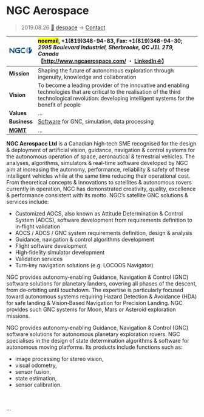 # NGC Aerospace
> 2019.08.26 [🚀](../../index/index.md) [despace](../index.md) → [Contact](../contact.md)

|[![](../f/con/n/ngc_as_logo1_thumb.png)](../f/con/n/ngc_as_logo1.png)|<mark>noemail</mark>, +1(819)348-94-83, Fax: +1(819)348-94-30;<br> *2995 Boulevard Industriel, Sherbrooke, QC J1L 2T9, Canada*<br> 【<http://www.ngcaerospace.com/> ・ [LinkedIn ⎆](https://www.linkedin.com/company/ngc-aerospace-ltd)】|
|:--|:--|
|**Mission**|Shaping the future of autonomous exploration through ingenuity, knowledge and collaboration|
|**Vision**|To become a leading provider of the innovative and enabling technologies that are critical to the realisation of the third technological revolution: developing intelligent systems for the benefit of people|
|**Values**|…|
|**Business**|[Software](../soft.md) for GNC, simulation, data processing|
|**[MGMT](../mgmt.md)**|…|

**NGC Aerospace Ltd** is a Canadian high‑tech SME recognised for the design & deployment of artificial vision, guidance, navigation & control systems for the autonomous operation of space, aeronautical & terrestrial vehicles. The analyses, algorithms, simulators & real-time software developed by NGC aim at increasing the autonomy, performance, reliability & safety of these intelligent vehicles while at the same time reducing their operational cost. From theoretical concepts & innovations to satellites & autonomous rovers currently in operation, NGC has demonstrated creativity, quality, excellence & performance consistent with its motto. NGC’s satellite GNC solutions & services include:

   - Customized AOCS, also known as Attitude Determination & Control System (ADCS), software development from requirements definition to in‑flight validation
   - AOCS / ADCS / GNC system requirements definition, design & analysis
   - Guidance, navigation & control algorithms development
   - Flight software development
   - High‑fidelity simulator development
   - Validation services
   - Turn‑key navigation solutions (e.g. LOCOOS Navigator)

NGC provides autonomy‑enabling Guidance, Navigation & Control (GNC) software solutions for planetary landers, covering all phases of the descent, from de‑orbiting until touchdown. The expertise is particularly focused toward autonomous systems requiring Hazard Detection & Avoidance (HDA) for safe landing & Vision‑Based Navigation for Precision Landing. NGC provides such GNC systems for Moon, Mars or Asteroid exploration missions.

NGC provides autonomy‑enabling Guidance, Navigation & Control (GNC) software solutions for autonomous planetary exploration rovers. NGC specialises in the design of state determination algorithms & software for autonomous moving platforms. Its products include functions such as:

   - image processing for stereo vision,
   - visual odometry,
   - sensor fusion,
   - state estimation,
   - sensor calibration.

<p style="page-break-after:always"> </p>

…
